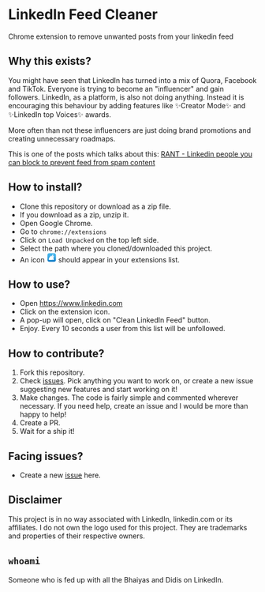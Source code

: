 # LinkedIn Feed Cleaner
Chrome extension to remove unwanted posts from your linkedin feed

## Why this exists?
You might have seen that LinkedIn has turned into a mix of Quora, Facebook and TikTok. Everyone is trying to become an "influencer" and gain followers.
LinkedIn, as a platform, is also not doing anything. Instead it is encouraging this behaviour by adding features like ✨Creator Mode✨ and ✨LinkedIn top Voices✨ awards. 

More often than not these influencers are just doing brand promotions and creating unnecessary roadmaps. 

This is one of the posts which talks about this: [RANT - Linkedin people you can block to prevent feed from spam content](https://www.teamblind.com/post/RANT---Linkedin-people-you-can-block-to-prevent-feed-from-spam-content-SbN6Xdx1)

## How to install?

- Clone this repository or download as a zip file.
- If you download as a zip, unzip it.
- Open Google Chrome.
- Go to `chrome://extensions`
- Click on `Load Unpacked` on the top left side.
- Select the path where you cloned/downloaded this project.
- An icon <img src="images/icon16.png" width="20"/> should appear in your extensions list.

## How to use?

- Open https://www.linkedin.com
- Click on the extension icon. 
- A pop-up will open, click on "Clean LinkedIn Feed" button.
- Enjoy. Every 10 seconds a user from this list will be unfollowed.


## How to contribute?
1. Fork this repository.
2. Check [issues](https://github.com/thefatbatman/linkedin-feed-cleaner/issues). Pick anything you want to work on, or create a new issue suggesting new features and start working on it!
3. Make changes. The code is fairly simple and commented wherever necessary. If you need help, create an issue and I would be more than happy to help!
4. Create a PR.
5. Wait for a ship it!

## Facing issues?
- Create a new [issue](https://github.com/thefatbatman/linkedin-feed-cleaner/issues) here.

## Disclaimer
This project is in no way associated with LinkedIn, linkedin.com or its affiliates. I do not own the logo used for this project. They are trademarks and properties of their respective owners.

## `whoami`
Someone who is fed up with all the Bhaiyas and Didis on LinkedIn.
